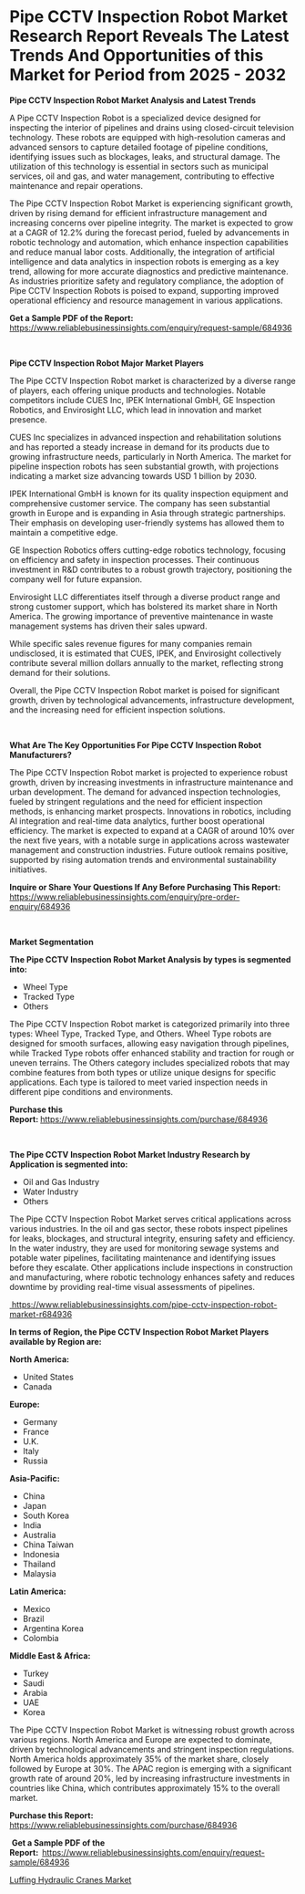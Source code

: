 <p><h1>Pipe CCTV Inspection Robot Market Research Report Reveals The Latest Trends And Opportunities of this Market for Period from 2025 - 2032</h1></p><p><strong>Pipe CCTV Inspection Robot Market Analysis and Latest Trends</strong></p>
<p><p>A Pipe CCTV Inspection Robot is a specialized device designed for inspecting the interior of pipelines and drains using closed-circuit television technology. These robots are equipped with high-resolution cameras and advanced sensors to capture detailed footage of pipeline conditions, identifying issues such as blockages, leaks, and structural damage. The utilization of this technology is essential in sectors such as municipal services, oil and gas, and water management, contributing to effective maintenance and repair operations.</p><p>The Pipe CCTV Inspection Robot Market is experiencing significant growth, driven by rising demand for efficient infrastructure management and increasing concerns over pipeline integrity. The market is expected to grow at a CAGR of 12.2% during the forecast period, fueled by advancements in robotic technology and automation, which enhance inspection capabilities and reduce manual labor costs. Additionally, the integration of artificial intelligence and data analytics in inspection robots is emerging as a key trend, allowing for more accurate diagnostics and predictive maintenance. As industries prioritize safety and regulatory compliance, the adoption of Pipe CCTV Inspection Robots is poised to expand, supporting improved operational efficiency and resource management in various applications.</p></p>
<p><strong>Get a Sample PDF of the Report:&nbsp;</strong> <a href="https://www.reliablebusinessinsights.com/enquiry/request-sample/684936?utm_campaign=3383&utm_medium=2&utm_source=Github&utm_content=ia&utm_term=29032025&utm_id=pipe-cctv-inspection-robot">https://www.reliablebusinessinsights.com/enquiry/request-sample/684936</a></p>
<p>&nbsp;</p>
<p><strong>Pipe CCTV Inspection Robot Major Market Players</strong></p>
<p><p>The Pipe CCTV Inspection Robot market is characterized by a diverse range of players, each offering unique products and technologies. Notable competitors include CUES Inc, IPEK International GmbH, GE Inspection Robotics, and Envirosight LLC, which lead in innovation and market presence.</p><p>CUES Inc specializes in advanced inspection and rehabilitation solutions and has reported a steady increase in demand for its products due to growing infrastructure needs, particularly in North America. The market for pipeline inspection robots has seen substantial growth, with projections indicating a market size advancing towards USD 1 billion by 2030.</p><p>IPEK International GmbH is known for its quality inspection equipment and comprehensive customer service. The company has seen substantial growth in Europe and is expanding in Asia through strategic partnerships. Their emphasis on developing user-friendly systems has allowed them to maintain a competitive edge.</p><p>GE Inspection Robotics offers cutting-edge robotics technology, focusing on efficiency and safety in inspection processes. Their continuous investment in R&D contributes to a robust growth trajectory, positioning the company well for future expansion.</p><p>Envirosight LLC differentiates itself through a diverse product range and strong customer support, which has bolstered its market share in North America. The growing importance of preventive maintenance in waste management systems has driven their sales upward.</p><p>While specific sales revenue figures for many companies remain undisclosed, it is estimated that CUES, IPEK, and Envirosight collectively contribute several million dollars annually to the market, reflecting strong demand for their solutions.</p><p>Overall, the Pipe CCTV Inspection Robot market is poised for significant growth, driven by technological advancements, infrastructure development, and the increasing need for efficient inspection solutions.</p></p>
<p>&nbsp;</p>
<p><strong>What Are The Key Opportunities For Pipe CCTV Inspection Robot Manufacturers?</strong></p>
<p><p>The Pipe CCTV Inspection Robot market is projected to experience robust growth, driven by increasing investments in infrastructure maintenance and urban development. The demand for advanced inspection technologies, fueled by stringent regulations and the need for efficient inspection methods, is enhancing market prospects. Innovations in robotics, including AI integration and real-time data analytics, further boost operational efficiency. The market is expected to expand at a CAGR of around 10% over the next five years, with a notable surge in applications across wastewater management and construction industries. Future outlook remains positive, supported by rising automation trends and environmental sustainability initiatives.</p></p>
<p><strong>Inquire or Share Your Questions If Any Before Purchasing This Report:</strong> <a href="https://www.reliablebusinessinsights.com/enquiry/pre-order-enquiry/684936?utm_campaign=3383&utm_medium=2&utm_source=Github&utm_content=ia&utm_term=29032025&utm_id=pipe-cctv-inspection-robot">https://www.reliablebusinessinsights.com/enquiry/pre-order-enquiry/684936</a></p>
<p>&nbsp;</p>
<p><strong>Market Segmentation</strong></p>
<p><strong>The Pipe CCTV Inspection Robot Market Analysis by types is segmented into:</strong></p>
<p><ul><li>Wheel Type</li><li>Tracked Type</li><li>Others</li></ul></p>
<p><p>The Pipe CCTV Inspection Robot market is categorized primarily into three types: Wheel Type, Tracked Type, and Others. Wheel Type robots are designed for smooth surfaces, allowing easy navigation through pipelines, while Tracked Type robots offer enhanced stability and traction for rough or uneven terrains. The Others category includes specialized robots that may combine features from both types or utilize unique designs for specific applications. Each type is tailored to meet varied inspection needs in different pipe conditions and environments.</p></p>
<p><strong>Purchase this Report:&nbsp;</strong><a href="https://www.reliablebusinessinsights.com/purchase/684936?utm_campaign=3383&utm_medium=2&utm_source=Github&utm_content=ia&utm_term=29032025&utm_id=pipe-cctv-inspection-robot">https://www.reliablebusinessinsights.com/purchase/684936</a></p>
<p>&nbsp;</p>
<p><strong>The Pipe CCTV Inspection Robot Market Industry Research by Application is segmented into:</strong></p>
<p><ul><li>Oil and Gas Industry</li><li>Water Industry</li><li>Others</li></ul></p>
<p><p>The Pipe CCTV Inspection Robot Market serves critical applications across various industries. In the oil and gas sector, these robots inspect pipelines for leaks, blockages, and structural integrity, ensuring safety and efficiency. In the water industry, they are used for monitoring sewage systems and potable water pipelines, facilitating maintenance and identifying issues before they escalate. Other applications include inspections in construction and manufacturing, where robotic technology enhances safety and reduces downtime by providing real-time visual assessments of pipelines.</p></p>
<p><a href="https://www.reliablebusinessinsights.com/pipe-cctv-inspection-robot-market-r684936?utm_campaign=3383&utm_medium=2&utm_source=Github&utm_content=ia&utm_term=29032025&utm_id=pipe-cctv-inspection-robot">&nbsp;https://www.reliablebusinessinsights.com/pipe-cctv-inspection-robot-market-r684936</a></p>
<p><strong>In terms of Region, the Pipe CCTV Inspection Robot Market Players available by Region are:</strong></p>
<p>
    <p> <strong> North America: </strong>
        <ul>
            <li>United States</li>
            <li>Canada</li>
        </ul>
        </p> 
    <p> <strong> Europe: </strong>
        <ul>
            <li>Germany</li>
            <li>France</li>
            <li>U.K.</li>
            <li>Italy</li>
            <li>Russia</li>
        </ul>
        </p> 
    <p> <strong> Asia-Pacific: </strong>
        <ul>
            <li>China</li>
            <li>Japan</li>
            <li>South Korea</li>
            <li>India</li>
            <li>Australia</li>
            <li>China Taiwan</li>
            <li>Indonesia</li>
            <li>Thailand</li>
            <li>Malaysia</li>
        </ul>
        </p> 
    <p> <strong> Latin America: </strong>
        <ul>
            <li>Mexico</li>
            <li>Brazil</li>
            <li>Argentina Korea</li>
            <li>Colombia</li>
        </ul>
        </p> 
    <p> <strong> Middle East & Africa: </strong>
        <ul>
            <li>Turkey</li>
            <li>Saudi</li>
            <li>Arabia</li>
            <li>UAE</li>
            <li>Korea</li>
        </ul>
    </p>
    </p>
<p><p>The Pipe CCTV Inspection Robot Market is witnessing robust growth across various regions. North America and Europe are expected to dominate, driven by technological advancements and stringent inspection regulations. North America holds approximately 35% of the market share, closely followed by Europe at 30%. The APAC region is emerging with a significant growth rate of around 20%, led by increasing infrastructure investments in countries like China, which contributes approximately 15% to the overall market.</p></p>
<p><strong>Purchase this Report: </strong><a href="https://www.reliablebusinessinsights.com/purchase/684936?utm_campaign=3383&utm_medium=2&utm_source=Github&utm_content=ia&utm_term=29032025&utm_id=pipe-cctv-inspection-robot">https://www.reliablebusinessinsights.com/purchase/684936</a></p>
<p>&nbsp;<strong>Get a Sample PDF of the Report:&nbsp;&nbsp;</strong><a href="https://www.reliablebusinessinsights.com/enquiry/request-sample/684936?utm_campaign=3383&utm_medium=2&utm_source=Github&utm_content=ia&utm_term=29032025&utm_id=pipe-cctv-inspection-robot">https://www.reliablebusinessinsights.com/enquiry/request-sample/684936</a></p>
<p><strong></strong></p>
<p><p><a href="https://github.com/porstheftyux/Market-Research-Report-List-1/blob/main/luffing-hydraulic-cranes-market.md?utm_campaign=3383&utm_medium=2&utm_source=Github&utm_content=ia&utm_term=29032025&utm_id=pipe-cctv-inspection-robot">Luffing Hydraulic Cranes Market</a></p></p>